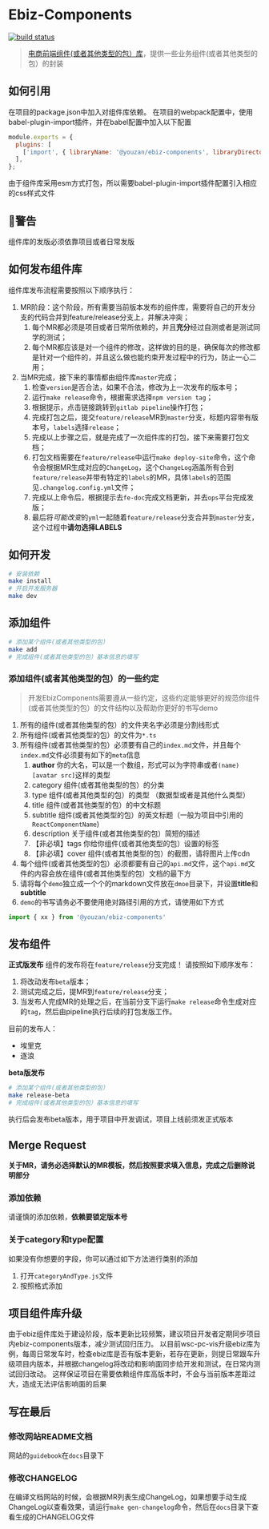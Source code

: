 # Ebiz-Components

[![build status](http://gitlab.qima-inc.com/ebiz-web/ebiz-react-components/badges/master/build.svg)](http://gitlab.qima-inc.com/ebiz-web/ebiz-react-components/commits/master)

> [电商前端组件(或者其他类型的包）库](http://fedoc.qima-inc.com/ebiz-react-components/guidebook)，提供一些业务组件(或者其他类型的包）的封装

## 如何引用

在项目的package.json中加入对组件库依赖。
在项目的webpack配置中，使用babel-plugin-import插件，并在babel配置中加入以下配置
```js
module.exports = {
  plugins: [
    ['import', { libraryName: '@youzan/ebiz-components', libraryDirectory: 'es', style: (name) => `${name}/style/index.css` }, '@youzan/ebiz-components'],
  ],
};
```
由于组件库采用esm方式打包，所以需要babel-plugin-import插件配置引入相应的css样式文件

## 🚨警告

组件库的发版必须依靠项目或者日常发版

## 如何发布组件库

组件库发布流程需要按照以下顺序执行：

1. MR阶段：这个阶段，所有需要当前版本发布的组件库，需要将自己的开发分支的代码合并到feature/release分支上，并解决冲突；
   1. 每个MR都必须是项目或者日常所依赖的，并且**充分**经过自测或者是测试同学的测试；
   2. 每个MR都应该是对一个组件的修改，这样做的目的是，确保每次的修改都是针对一个组件的，并且这么做也能约束开发过程中的行为，防止一心二用；
2. 当MR完成，接下来的事情都由组件库`master`完成；
   1. 检查`version`是否合法，如果不合法，修改为上一次发布的版本号；
   2. 运行`make release`命令，根据需求选择`npm version tag`；
   3. 根据提示，点击链接跳转到`gitlab pipeline`操作打包；
   4. 完成打包之后，提交`feature/release`MR到`master`分支，标题内容带有版本号，`labels`选择`release`；
   5. 完成以上步骤之后，就是完成了一次组件库的打包，接下来需要打包文档；
   6. 打包文档需要在`feature/release`中运行`make deploy-site`命令，这个命令会根据MR生成对应的`ChangeLog`，这个`ChangeLog`涵盖所有合到`feature/release`并带有特定的`labels`的MR，具体`labels`的范围见`.changelog.config.yml`文件；
   7. 完成以上命令后，根据提示去`fe-doc`完成文档更新，并去`ops`平台完成发版；
   8. 最后将*可能改变*的`yml`一起随着`feature/release`分支合并到`master`分支，这个过程中**请勿选择LABELS**

## 如何开发

```bash
# 安装依赖
make install
# 开启开发服务器
make dev
```

## 添加组件

```bash
# 添加某个组件(或者其他类型的包）
make add
# 完成组件(或者其他类型的包）基本信息的填写
```

### 添加组件(或者其他类型的包）的一些约定

> 开发EbizComponents需要遵从一些约定，这些约定能够更好的规范你组件(或者其他类型的包）的文件结构以及帮助你更好的书写demo

1. 所有的组件(或者其他类型的包）的文件夹名字必须是分割线形式
2. 所有组件(或者其他类型的包）的文件为`*.ts`
3. 所有组件(或者其他类型的包）必须要有自己的`index.md`文件，并且每个`index.md`文件必须要有如下的`meta`信息
   1. **author** 你的大名，可以是一个数组，形式可以为字符串或者`(name)[avatar src]`这样的类型
   2. category 组件(或者其他类型的包）的分类
   3. type 组件(或者其他类型的包）的类型 （数据型或者是其他什么类型）
   4. title 组件(或者其他类型的包）的中文标题
   5. subtitle 组件(或者其他类型的包）的英文标题（一般为项目中引用的`ReactComponentName`)
   6. description 关于组件(或者其他类型的包）简短的描述
   7. 【非必填】tags 你给你组件(或者其他类型的包）设置的标签
   8. 【非必填】cover 组件(或者其他类型的包）的截图，请将图片上传cdn
4. 每个组件(或者其他类型的包）必须都要有自己的`api.md`文件，这个`api.md`文件的内容会放在组件(或者其他类型的包）文档的最下方
5. 请将每个`demo`独立成一个个的markdown文件放在`dmoe`目录下，并设置**title**和**subtitle**
6. `demo`的书写请务必不要使用绝对路径引用的方式，请使用如下方式

```javascript
import { xx } from '@youzan/ebiz-components'
```

## 发布组件

**正式版发布**
组件的发布将在`feature/release`分支完成！
请按照如下顺序发布：
1. 将改动发布`beta`版本；
2. 测试完成之后，提MR到`feature/release`分支；
3. 当发布人完成MR的处理之后，在当前分支下运行`make release`命令生成对应的`tag`，然后由pipeline执行后续的打包发版工作。

目前的发布人：
- 埃里克
- 逐浪

**beta版发布**
```bash
# 添加某个组件(或者其他类型的包）
make release-beta
# 完成组件(或者其他类型的包）基本信息的填写
```
执行后会发布beta版本，用于项目中开发调试，项目上线前须发正式版本

## Merge Request

**关于MR，请务必选择默认的MR模板，然后按照要求填入信息，完成之后删除说明部分**

### 添加依赖

请谨慎的添加依赖，**依赖要锁定版本号**

### 关于category和type配置

如果没有你想要的字段，你可以通过如下方法进行类别的添加

1. 打开`categoryAndType.js`文件
2. 按照格式添加

## 项目组件库升级

由于ebiz组件库处于建设阶段，版本更新比较频繁，建议项目开发者定期同步项目内ebiz-components版本，减少测试回归压力。
以目前wsc-pc-vis升级ebiz库为例，每周日常发车时，检查ebiz库是否有版本更新，若存在更新，则提日常跟车升级项目内版本，并根据changelog将改动和影响面同步给开发和测试，在日常内测试回归改动。
这样保证项目在需要依赖组件库高版本时，不会与当前版本差距过大，造成无法评估影响面的后果

## 写在最后

### 修改网站README文档

网站的`guidebook`在`docs`目录下

### 修改CHANGELOG

在编译文档网站的时候，会根据MR列表生成ChangeLog，如果想要手动生成ChangeLog以查看效果，请运行`make gen-changelog`命令，然后在`docs`目录下查看生成的CHANGELOG文件